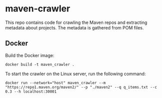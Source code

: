 # maven-crawler
This repo contains code for crawling the Maven repos and extracting metadata about projects.
The metadata is gathered from POM files.


## Docker
Build the Docker image:
```
docker build -t maven_crawler .
```

To start the crawler on the Linux server, run the following command:

```
docker run --network="host" maven_crawler --m "https://repo1.maven.org/maven2/" --p "./maven2" --q q_items.txt --c 0.3 --h localhost:30001
```

